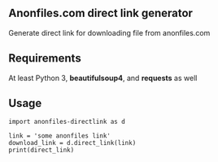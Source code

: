 ## Anonfiles.com direct link generator

Generate direct link for downloading file from anonfiles.com

## Requirements

At least Python 3, **beautifulsoup4**, and **requests** as well

## Usage

```
import anonfiles-directlink as d

link = 'some anonfiles link'
download_link = d.direct_link(link)
print(direct_link)
```